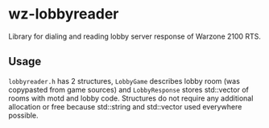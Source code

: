 # wz-lobbyreader
Library for dialing and reading lobby server response of Warzone 2100 RTS.

## Usage
`lobbyreader.h` has 2 structures, `LobbyGame` describes lobby room (was copypasted from game sources) and `LobbyResponse` stores std::vector of rooms with motd and lobby code.
Structures do not require any additional allocation or free because std::string and std::vector used everywhere possible.

